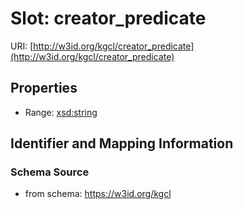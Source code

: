 # Slot: creator_predicate

URI: [http://w3id.org/kgcl/creator_predicate](http://w3id.org/kgcl/creator_predicate)



<!-- no inheritance hierarchy -->


## Properties

 * Range: [xsd:string](xsd:string)



## Identifier and Mapping Information







### Schema Source


* from schema: https://w3id.org/kgcl



